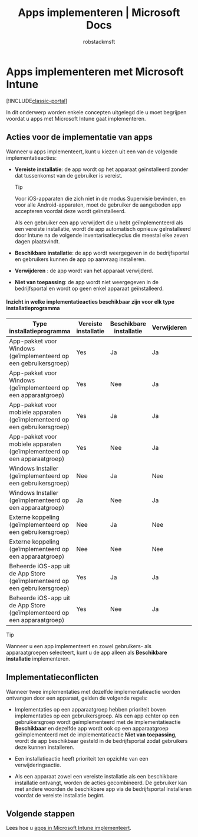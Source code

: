 ﻿---
title: Apps implementeren | Microsoft Docs
description: In dit onderwerp worden enkele concepten uitgelegd die u moet begrijpen voordat u apps met Intune gaat implementeren.
keywords: 
author: robstackmsft
ms.author: robstack
manager: angrobe
ms.date: 12/27/2016
ms.topic: article
ms.prod: 
ms.service: microsoft-intune
ms.technology: 
ms.assetid: ad5ea85c-aa2e-4110-a184-172cd0b8f270
ms.reviewer: mghadial
ms.suite: ems
ms.custom: intune-classic
translationtype: Human Translation
ms.sourcegitcommit: e7d1760a10e63233fe7cc7f6fd57a68c5283647c
ms.openlocfilehash: efa8245020b961797405a6f8b90df7e7b172b4c3


---

# <a name="deploy-apps-with-microsoft-intune"></a>Apps implementeren met Microsoft Intune

[!INCLUDE[classic-portal](../includes/classic-portal.md)]

In dit onderwerp worden enkele concepten uitgelegd die u moet begrijpen voordat u apps met Microsoft Intune gaat implementeren.


## <a name="app-deployment-actions"></a>Acties voor de implementatie van apps
Wanneer u apps implementeert, kunt u kiezen uit een van de volgende implementatieacties:

-   **Vereiste installatie**: de app wordt op het apparaat geïnstalleerd zonder dat tussenkomst van de gebruiker is vereist.

    > [!TIP]
    > Voor iOS-apparaten die zich niet in de modus Supervisie bevinden, en voor alle Android-apparaten, moet de gebruiker de aangeboden app accepteren voordat deze wordt geïnstalleerd.
    >
    >  Als een gebruiker een app verwijdert die u hebt geïmplementeerd als een vereiste installatie, wordt de app automatisch opnieuw geïnstalleerd door Intune na de volgende inventarisatiecyclus die meestal elke zeven dagen plaatsvindt.

-   **Beschikbare installatie**: de app wordt weergegeven in de bedrijfsportal en gebruikers kunnen de app op aanvraag installeren.

-   **Verwijderen** : de app wordt van het apparaat verwijderd.

-   **Niet van toepassing**: de app wordt niet weergegeven in de bedrijfsportal en wordt op geen enkel apparaat geïnstalleerd.

#### <a name="understand-which-deployment-actions-are-available-for-each-installer-type"></a>Inzicht in welke implementatieacties beschikbaar zijn voor elk type installatieprogramma

|Type installatieprogramma|Vereiste installatie|Beschikbare installatie|Verwijderen|Niet van toepassing|
|------------------|--------------------|---------------------|-------------|------------------|
|App-pakket voor Windows (geïmplementeerd op een gebruikersgroep)|Yes|Ja|Ja|Yes|
|App-pakket voor Windows (geïmplementeerd op een apparaatgroep)|Yes|Nee|Ja|Yes|
|App-pakket voor mobiele apparaten (geïmplementeerd op een gebruikersgroep)|Yes|Ja|Ja|Ja|
|App-pakket voor mobiele apparaten (geïmplementeerd op een apparaatgroep)|Yes|Nee|Ja|Yes|
|Windows Installer (geïmplementeerd op een gebruikersgroep)|Nee|Ja|Nee|Yes|
|Windows Installer (geïmplementeerd op een apparaatgroep)|Ja|Nee|Ja|Ja|
|Externe koppeling (geïmplementeerd op een gebruikersgroep)|Nee|Ja|Nee|Yes|
|Externe koppeling (geïmplementeerd op een apparaatgroep)|Nee|Nee|Nee|Nee|
|Beheerde iOS-app uit de App Store (geïmplementeerd op een gebruikersgroep)|Yes|Ja|Ja|Ja|
|Beheerde iOS-app uit de App Store (geïmplementeerd op een apparaatgroep)|Yes|Nee|Ja|Yes|
> [!TIP]
> Wanneer u een app implementeert en zowel gebruikers- als apparaatgroepen selecteert, kunt u de app alleen als **Beschikbare installatie** implementeren.

## <a name="deployment-conflicts"></a>Implementatieconflicten
Wanneer twee implementaties met dezelfde implementatieactie worden ontvangen door een apparaat, gelden de volgende regels:

-   Implementaties op een apparaatgroep hebben prioriteit boven implementaties op een gebruikersgroep. Als een app echter op een gebruikersgroep wordt geïmplementeerd met de implementatieactie **Beschikbaar** en dezelfde app wordt ook op een apparaatgroep geïmplementeerd met de implementatieactie **Niet van toepassing**, wordt de app beschikbaar gesteld in de bedrijfsportal zodat gebruikers deze kunnen installeren.

-   Een installatieactie heeft prioriteit ten opzichte van een verwijderingsactie.

-   Als een apparaat zowel een vereiste installatie als een beschikbare installatie ontvangt, worden de acties gecombineerd. De gebruiker kan met andere woorden de beschikbare app via de bedrijfsportal installeren voordat de vereiste installatie begint.


## <a name="next-steps"></a>Volgende stappen

Lees hoe u [apps in Microsoft Intune implementeert](deploy-apps-in-microsoft-intune.md).



<!--HONumber=Dec16_HO5-->


